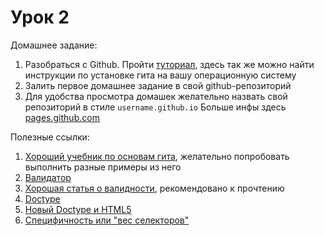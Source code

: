 # Урок 2

Домашнее задание:

1. Разобраться с Github. Пройти [туториал](http://githowto.com/ru), здесь так же можно найти инструкции по установке гита на вашу операционную систему
2. Залить первое домашнее задание в свой github-репозиторий
3. Для удобства просмотра домашек желательно назвать свой репозиторий в стиле `username.github.io` Больше инфы здесь [pages.github.com](https://pages.github.com/)

Полезные ссылки:

1. [Хороший учебник по основам гита](https://github.com/progit/progit/blob/master/ru/02-git-basics/01-chapter2.markdown), желательно попробовать выполнить разные примеры из него
2. [Валидатор](https://validator.w3.org/)
3. [Хорошая статья о валидности](http://www.xiper.net/collect/weekdays-front-end-dev/for-owner-oline-business/valid-html.html), рекомендовано к прочтению
4. [Doctype](http://www.xiper.net/manuals/html/tags/DOCTYPE.html)
5. [Новый Doctype и HTML5](http://habrahabr.ru/post/115177/)
6. [Специфичность или "вес селекторов"](http://xiper.net/learn/css/inheritance-and-cascade/specificity)
